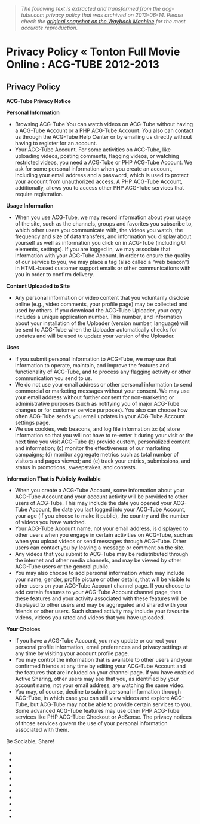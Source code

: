 > *The following text is extracted and transformed from the acg-tube.com privacy policy that was archived on 2013-06-14. Please check the [original snapshot on the Wayback Machine](https://web.archive.org/web/20130614043146id_/http%3A//www.acg-tube.com/privacy-policy) for the most accurate reproduction.*

# Privacy Policy « Tonton Full Movie Online : ACG-TUBE 2012-2013

## Privacy Policy

**ACG-Tube Privacy Notice**

**Personal Information**

  * Browsing ACG-Tube You can watch videos on ACG-Tube without having a ACG-Tube Account or a PHP ACG-Tube Account. You also can contact us through the ACG-Tube Help Center or by emailing us directly without having to register for an account.
  * Your ACG-Tube Account. For some activities on ACG-Tube, like uploading videos, posting comments, flagging videos, or watching restricted videos, you need a ACG-Tube or PHP ACG-Tube Account. We ask for some personal information when you create an account, including your email address and a password, which is used to protect your account from unauthorized access. A PHP ACG-Tube Account, additionally, allows you to access other PHP ACG-Tube services that require registration.



**Usage Information**

  * When you use ACG-Tube, we may record information about your usage of the site, such as the channels, groups and favorites you subscribe to, which other users you communicate with, the videos you watch, the frequency and size of data transfers, and information you display about yourself as well as information you click on in ACG-Tube (including UI elements, settings). If you are logged in, we may associate that information with your ACG-Tube Account. In order to ensure the quality of our service to you, we may place a tag (also called a “web beacon”) in HTML-based customer support emails or other communications with you in order to confirm delivery.



**Content Uploaded to Site**

  * Any personal information or video content that you voluntarily disclose online (e.g., video comments, your profile page) may be collected and used by others. If you download the ACG-Tube Uploader, your copy includes a unique application number. This number, and information about your installation of the Uploader (version number, language) will be sent to ACG-Tube when the Uploader automatically checks for updates and will be used to update your version of the Uploader.



**Uses**

  * If you submit personal information to ACG-Tube, we may use that information to operate, maintain, and improve the features and functionality of ACG-Tube, and to process any flagging activity or other communication you send to us.
  * We do not use your email address or other personal information to send commercial or marketing messages without your consent. We may use your email address without further consent for non-marketing or administrative purposes (such as notifying you of major ACG-Tube changes or for customer service purposes). You also can choose how often ACG-Tube sends you email updates in your ACG-Tube Account settings page.
  * We use cookies, web beacons, and log file information to: (a) store information so that you will not have to re-enter it during your visit or the next time you visit ACG-Tube (b) provide custom, personalized content and information; (c) monitor the effectiveness of our marketing campaigns; (d) monitor aggregate metrics such as total number of visitors and pages viewed; and (e) track your entries, submissions, and status in promotions, sweepstakes, and contests.



**Information That is Publicly Available**

  * When you create a ACG-Tube Account, some information about your ACG-Tube Account and your account activity will be provided to other users of ACG-Tube. This may include the date you opened your ACG-Tube Account, the date you last logged into your ACG-Tube Account, your age (if you choose to make it public), the country and the number of videos you have watched.
  * Your ACG-Tube Account name, not your email address, is displayed to other users when you engage in certain activities on ACG-Tube, such as when you upload videos or send messages through ACG-Tube. Other users can contact you by leaving a message or comment on the site.
  * Any videos that you submit to ACG-Tube may be redistributed through the internet and other media channels, and may be viewed by other ACG-Tube users or the general public.
  * You may also choose to add personal information which may include your name, gender, profile picture or other details, that will be visible to other users on your ACG-Tube Account channel page. If you choose to add certain features to your ACG-Tube Account channel page, then these features and your activity associated with these features will be displayed to other users and may be aggregated and shared with your friends or other users. Such shared activity may include your favourite videos, videos you rated and videos that you have uploaded.



**Your Choices**

  * If you have a ACG-Tube Account, you may update or correct your personal profile information, email preferences and privacy settings at any time by visiting your account profile page.
  * You may control the information that is available to other users and your confirmed friends at any time by editing your ACG-Tube Account and the features that are included on your channel page. If you have enabled Active Sharing, other users may see that you, as identified by your account name, not your email address, are watching the same video.
  * You may, of course, decline to submit personal information through ACG-Tube, in which case you can still view videos and explore ACG-Tube, but ACG-Tube may not be able to provide certain services to you. Some advanced ACG-Tube features may use other PHP ACG-Tube services like PHP ACG-Tube Checkout or AdSense. The privacy notices of those services govern the use of your personal information associated with them.



Be Sociable, Share!

  * [](http://twitter.com/intent/tweet?text=Privacy%20Policy%20-%20http%3A%2F%2Fwww.acg-tube.com%2Fprivacy-policy%2F%20 "Twitter")
  * [](http://www.facebook.com/share.php?u=http%3A%2F%2Fwww.acg-tube.com%2Fprivacy-policy%2F&t=Privacy%20Policy "Facebook")
  * [](https://mail.google.com/mail/?view=cm&fs=1&to&su=Privacy%20Policy&body=http%3A%2F%2Fwww.acg-tube.com%2Fprivacy-policy%2F&ui=2&tf=1&shva=1 "email")
  * [](http://delicious.com/post?url=http%3A%2F%2Fwww.acg-tube.com%2Fprivacy-policy%2F&title=Privacy%20Policy&notes=ACG-Tube%20Privacy%20Notice%0D%0A%0D%0APersonal%20Information%0D%0A%0D%0A%09Browsing%20ACG-Tube%20You%20can%20watch%20videos%20on%20ACG-Tube%20without%20having%20a%20ACG-Tube%20Account%20or%20a%20PHP%20ACG-Tube%20Account.%20You%20also%20can%20contact%20us%20through%20the%20ACG-Tube%20Help%20Center%20or%20by%20emailing%20us%20directly%20wi "Delicious")
  * [](http://www.google.com/reader/link?url=http%3A%2F%2Fwww.acg-tube.com%2Fprivacy-policy%2F&title=Privacy%20Policy&srcURL=http%3A%2F%2Fwww.acg-tube.com%2Fprivacy-policy%2F&srcTitle=Tonton+Full+Movie+Online+%3A+ACG-TUBE+2012-2013+Enjoy+Your+Life+with+Our+Movies "Google Reader")
  * [](http://www.linkedin.com/shareArticle?mini=true&url=http%3A%2F%2Fwww.acg-tube.com%2Fprivacy-policy%2F&title=Privacy%20Policy&source=Tonton+Full+Movie+Online+%3A+ACG-TUBE+2012-2013+Enjoy+Your+Life+with+Our+Movies&summary=ACG-Tube%20Privacy%20Notice%0D%0A%0D%0APersonal%20Information%0D%0A%0D%0A%09Browsing%20ACG-Tube%20You%20can%20watch%20videos%20on%20ACG-Tube%20without%20having%20a%20ACG-Tube%20Account%20or%20a%20PHP%20ACG-Tube%20Account.%20You%20also%20can%20contact%20us%20through%20the%20ACG-Tube%20Help%20Center%20or%20by%20emailing%20us%20directly%20wi "LinkedIn")
  * [](http://www.blinklist.com/index.php?Action=Blink/addblink.php&Url=http%3A%2F%2Fwww.acg-tube.com%2Fprivacy-policy%2F&Title=Privacy%20Policy "BlinkList")
  * [](http://www.google.com/bookmarks/mark?op=edit&bkmk=http%3A%2F%2Fwww.acg-tube.com%2Fprivacy-policy%2F&title=Privacy%20Policy&annotation=ACG-Tube%20Privacy%20Notice%0D%0A%0D%0APersonal%20Information%0D%0A%0D%0A%09Browsing%20ACG-Tube%20You%20can%20watch%20videos%20on%20ACG-Tube%20without%20having%20a%20ACG-Tube%20Account%20or%20a%20PHP%20ACG-Tube%20Account.%20You%20also%20can%20contact%20us%20through%20the%20ACG-Tube%20Help%20Center%20or%20by%20emailing%20us%20directly%20wi "Google Bookmarks")
  * [](http://reporter.es.msn.com/?fn=contribute&Title=Privacy%20Policy&URL=http%3A%2F%2Fwww.acg-tube.com%2Fprivacy-policy%2F&cat_id=6&tag_id=31&Remark=ACG-Tube%20Privacy%20Notice%0D%0A%0D%0APersonal%20Information%0D%0A%0D%0A%09Browsing%20ACG-Tube%20You%20can%20watch%20videos%20on%20ACG-Tube%20without%20having%20a%20ACG-Tube%20Account%20or%20a%20PHP%20ACG-Tube%20Account.%20You%20also%20can%20contact%20us%20through%20the%20ACG-Tube%20Help%20Center%20or%20by%20emailing%20us%20directly%20wi "MSNReporter")
  * [](http://www.myspace.com/Modules/PostTo/Pages/?u=http%3A%2F%2Fwww.acg-tube.com%2Fprivacy-policy%2F&t=Privacy%20Policy "Myspace")
  * 

